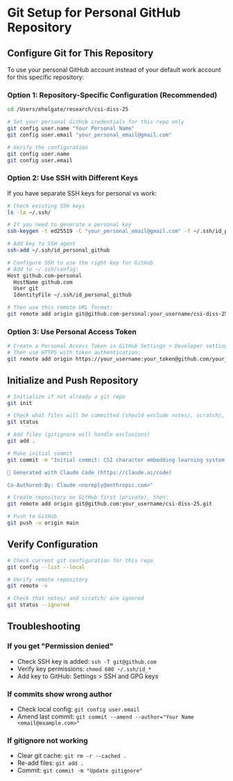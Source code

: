 # Git Setup for Personal GitHub Repository

## Configure Git for This Repository

To use your personal GitHub account instead of your default work account for this specific repository:

### Option 1: Repository-Specific Configuration (Recommended)
```bash
cd /Users/eholgate/research/csi-diss-25

# Set your personal GitHub credentials for this repo only
git config user.name "Your Personal Name"
git config user.email "your_personal_email@gmail.com"

# Verify the configuration
git config user.name
git config user.email
```

### Option 2: Use SSH with Different Keys
If you have separate SSH keys for personal vs work:

```bash
# Check existing SSH keys
ls -la ~/.ssh/

# If you need to generate a personal key
ssh-keygen -t ed25519 -C "your_personal_email@gmail.com" -f ~/.ssh/id_personal_github

# Add key to SSH agent
ssh-add ~/.ssh/id_personal_github

# Configure SSH to use the right key for GitHub
# Add to ~/.ssh/config:
Host github.com-personal
  HostName github.com
  User git
  IdentityFile ~/.ssh/id_personal_github

# Then use this remote URL format:
git remote add origin git@github.com-personal:your_username/csi-diss-25.git
```

### Option 3: Use Personal Access Token
```bash
# Create a Personal Access Token in GitHub Settings > Developer settings
# Then use HTTPS with token authentication:
git remote add origin https://your_username:your_token@github.com/your_username/csi-diss-25.git
```

## Initialize and Push Repository

```bash
# Initialize if not already a git repo
git init

# Check what files will be committed (should exclude notes/, scratch/, etc.)
git status

# Add files (gitignore will handle exclusions)
git add .

# Make initial commit
git commit -m "Initial commit: CSI character embedding learning system

🤖 Generated with Claude Code (https://claude.ai/code)

Co-Authored-By: Claude <noreply@anthropic.com>"

# Create repository on GitHub first (private), then:
git remote add origin git@github.com:your_username/csi-diss-25.git

# Push to GitHub
git push -u origin main
```

## Verify Configuration
```bash
# Check current git configuration for this repo
git config --list --local

# Verify remote repository
git remote -v

# Check that notes/ and scratch/ are ignored
git status --ignored
```

## Troubleshooting

### If you get "Permission denied"
- Check SSH key is added: `ssh -T git@github.com`
- Verify key permissions: `chmod 600 ~/.ssh/id_*`
- Add key to GitHub: Settings > SSH and GPG keys

### If commits show wrong author
- Check local config: `git config user.email`
- Amend last commit: `git commit --amend --author="Your Name <email@example.com>"`

### If gitignore not working
- Clear git cache: `git rm -r --cached .`
- Re-add files: `git add .`
- Commit: `git commit -m "Update gitignore"`